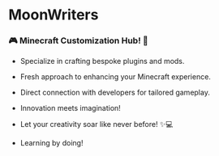 # MoonWriters

### 🎮 Minecraft Customization Hub! 🌟

- Specialize in crafting bespoke plugins and mods.

- Fresh approach to enhancing your Minecraft experience.

- Direct connection with developers for tailored gameplay.

- Innovation meets imagination!

- Let your creativity soar like never before! ✨💻

- Learning by doing!
